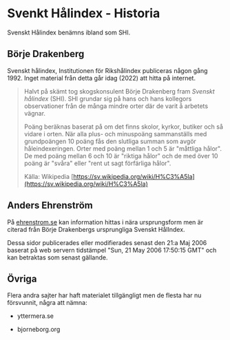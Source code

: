 # Svenkt Hålindex - Historia

Svenskt Hålindex benämns ibland som SHI.



## Börje Drakenberg

Svenskt hålindex, Institutionen för Rikshålindex publiceras någon gång 1992. Inget material från detta går idag (2022) att hitta på internet.

> Halvt på skämt tog skogskonsulent Börje Drakenberg fram *Svenskt hålindex* (SHI). SHI grundar sig på hans och hans kollegors observationer från de många mindre orter där de varit å arbetets vägnar.
>
> Poäng beräknas baserat på om det finns skolor, kyrkor, butiker och så vidare i orten. När alla plus- och minuspoäng sammanställs med grundpoängen 10 poäng fås den slutliga summan som avgör håleindexeringen. Orter med poäng mellan 1 och 5 är "måttliga hålor". De med poäng mellan 6 och 10 är "riktiga hålor" och de med över 10 poäng är "svåra" eller "rent ut sagt förfärliga hålor".
>
> Källa: Wikipedia [https://sv.wikipedia.org/wiki/H%C3%A5la](https://sv.wikipedia.org/wiki/H%C3%A5la)



## Anders Ehrenström

På [ehrenstrom.se](https://ehrenstrom.se/) kan information hittas i nära ursprungsform men är citerad från Börje Drakenbergs ursprungliga Svenskt HålIndex.

Dessa sidor publicerades eller modifierades senast den 21:a Maj 2006 baserat på web servern tidstämpel "Sun, 21 May 2006 17:50:15 GMT" och kan betraktas som senast gällande.



## Övriga

Flera andra sajter har haft materialet tillgängligt men de flesta har nu försvunnit, några att nämna:

- yttermera.se

* bjorneborg.org